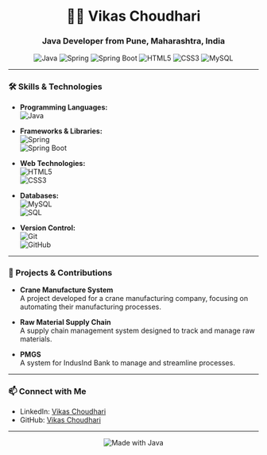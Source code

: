 <h1 align="center">👨‍💻 Vikas Choudhari</h1> 
<h3 align="center">Java Developer from Pune, Maharashtra, India</h3>

<p align="center">
  <img src="https://img.shields.io/badge/Java-ED8B00?style=for-the-badge&logo=java&logoColor=white" alt="Java"/>
  <img src="https://img.shields.io/badge/Spring-6DB33F?style=for-the-badge&logo=spring&logoColor=white" alt="Spring"/>
  <img src="https://img.shields.io/badge/Spring%20Boot-6DB33F?style=for-the-badge&logo=spring-boot&logoColor=white" alt="Spring Boot"/>
  <img src="https://img.shields.io/badge/HTML5-E34F26?style=for-the-badge&logo=html5&logoColor=white" alt="HTML5"/>
  <img src="https://img.shields.io/badge/CSS3-1572B6?style=for-the-badge&logo=css3&logoColor=white" alt="CSS3"/>
  <img src="https://img.shields.io/badge/MySQL-4479A1?style=for-the-badge&logo=mysql&logoColor=white" alt="MySQL"/>
</p>

---

### 🛠️ Skills & Technologies

- **Programming Languages:**  
  ![Java](https://img.shields.io/badge/Java-ED8B00?style=for-the-badge&logo=java&logoColor=white)
  
- **Frameworks & Libraries:**  
  ![Spring](https://img.shields.io/badge/Spring-6DB33F?style=for-the-badge&logo=spring&logoColor=white)  
  ![Spring Boot](https://img.shields.io/badge/Spring%20Boot-6DB33F?style=for-the-badge&logo=spring-boot&logoColor=white)

- **Web Technologies:**  
  ![HTML5](https://img.shields.io/badge/HTML5-E34F26?style=for-the-badge&logo=html5&logoColor=white)  
  ![CSS3](https://img.shields.io/badge/CSS3-1572B6?style=for-the-badge&logo=css3&logoColor=white)

- **Databases:**  
  ![MySQL](https://img.shields.io/badge/MySQL-4479A1?style=for-the-badge&logo=mysql&logoColor=white)  
  ![SQL](https://img.shields.io/badge/SQL-003B57?style=for-the-badge&logo=sql&logoColor=white)

- **Version Control:**  
  ![Git](https://img.shields.io/badge/Git-F05032?style=for-the-badge&logo=git&logoColor=white)  
  ![GitHub](https://img.shields.io/badge/GitHub-181717?style=for-the-badge&logo=github&logoColor=white)

---

### 🚀 Projects & Contributions

- **Crane Manufacture System**  
  A project developed for a crane manufacturing company, focusing on automating their manufacturing processes.

- **Raw Material Supply Chain**  
  A supply chain management system designed to track and manage raw materials.

- **PMGS**  
  A system for IndusInd Bank to manage and streamline processes.

---

### 📫 Connect with Me

- LinkedIn: [Vikas Choudhari](https://www.linkedin.com/in/vikas-choudhari-7a3619208/)
- GitHub: [Vikas Choudhari](https://github.com/its-vicky)

---

<p align="center">
  <img src="https://img.shields.io/badge/Made%20with-Java-ED8B00?style=for-the-badge&logo=java&logoColor=white" alt="Made with Java"/>
</p>

